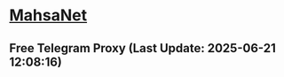
# [MahsaNet](https://t.me/mahsa_net)
## Free Telegram Proxy (Last Update: 2025-06-21 12:08:16)

    